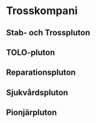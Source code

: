 # Trosskompani

## Stab- och Trosspluton

## TOLO-pluton

## Reparationspluton

## Sjukvårdspluton

## Pionjärpluton